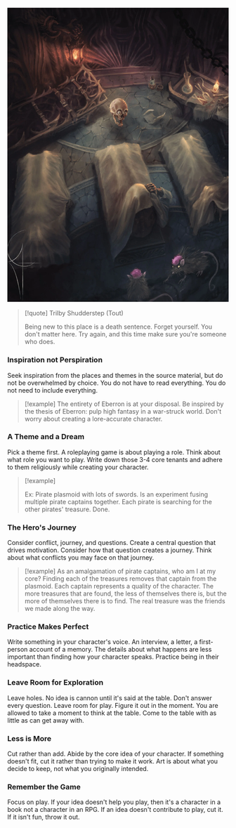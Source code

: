 ![Who are you](https://raw.githubusercontent.com/5etools-mirror-3/5etools-img/main/adventure/ToFW/002-01-001.splash.webp#center "3 Rule Across Possibility")

>[!quote] Trilby Shudderstep (Tout)
>
>Being new to this place is a death sentence. Forget yourself. You don't matter here. Try again, and this time make sure you're someone who does.

### Inspiration not Perspiration

Seek inspiration from the places and themes in the source material, but do not be overwhelmed by choice. You do not have to read everything. You do not need to include everything.

>[!example]
>The entirety of Eberron is at your disposal. Be inspired by the thesis of Eberron: pulp high fantasy in a war-struck world. Don't worry about creating a lore-accurate character.

### A Theme and a Dream

Pick a theme first. A roleplaying game is about playing a role. Think about what role you want to play. Write down those 3-4 core tenants and adhere to them religiously while creating your character.

>[!example]
>
>Ex: Pirate plasmoid with lots of swords. Is an experiment fusing multiple pirate captains together. Each pirate is searching for the other pirates' treasure. Done.

### The Hero's Journey

Consider conflict, journey, and questions. Create a central question that drives motivation. Consider how that question creates a journey. Think about what conflicts you may face on that journey.

>[!example]
>As an amalgamation of pirate captains, who am I at my core? Finding each of the treasures removes that captain from the plasmoid. Each captain represents a quality of the character. The more treasures that are found, the less of themselves there is, but the more of themselves there is to find. The real treasure was the friends we made along the way.

### Practice Makes Perfect

Write something in your character's voice. An interview, a letter, a first-person account of a memory. The details about what happens are less important than finding how your character speaks. Practice being in their headspace.

### Leave Room for Exploration

Leave holes. No idea is cannon until it's said at the table. Don't answer every question. Leave room for play. Figure it out in the moment. You are allowed to take a moment to think at the table. Come to the table with as little as can get away with.

### Less is More

Cut rather than add. Abide by the core idea of your character. If something doesn't fit, cut it rather than trying to make it work. Art is about what you decide to keep, not what you originally intended.

###  Remember the Game

Focus on play. If your idea doesn't help you play, then it's a character in a book not a character in an RPG. If an idea doesn't contribute to play, cut it. If it isn't fun, throw it out.